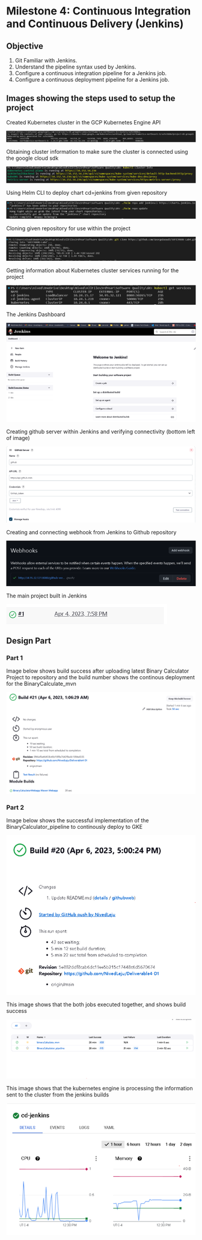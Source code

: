 # Milestone 4: Continuous Integration and Continuous Delivery (Jenkins) 
## Objective   
1. Git Familiar with Jenkins.
2. Understand the pipeline syntax used by Jenkins.
3. Configure a continuous integration pipeline for a Jenkins job.
4. Configure a continuous deployment pipeline for a Jenkins job.

## Images showing the steps used to setup the project

Created Kubernetes cluster in the GCP Kubernetes Engine API

![image9.png](figures/image9.png)


Obtaining cluster information to make sure the cluster is connected using the google cloud sdk

![image6.png](figures/image6.png)


Using Helm CLI to deploy chart cd=jenkins from given repository

![image2.png](figures/image2.png)


Cloning given repository for use within the project

![image4.png](figures/image4.png)


Getting information about Kubernetes cluster services running for the project

![image10.png](figures/image10.png)


The Jenkins Dashboard

![image1.png](figures/image1.png)


Creating github server within Jenkins and verifying connectivity (bottom left of image)

![image7.png](figures/image7.png)


Creating and connecting webhook from Jenkins to Github repository

![image8.png](figures/image8.png)


The main project built in Jenkins

![image3.png](figures/image3.png)

## Design Part

### Part 1
Image below shows build success after uploading latest Binary Calculator Project to repository and the build number shows the continous deployment for the BinaryCalculate_mvn

![Image5.png](figures/Image5.png)


### Part 2
Image below shows the successful implementation of the BinaryCalculator_pipeline to continously deploy to GKE

![image13.png](figures/image13.png)


This image shows that the both jobs executed together, and shows build success

![image12.png](figures/image12.png)


This image shows that the kubernetes engine is processing the information sent to the cluster from the jenkins builds

![image11.png](figures/image11.png)
